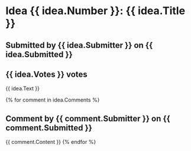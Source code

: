 # Idea {{ idea.Number }}: {{ idea.Title }} #

## Submitted by {{ idea.Submitter }} on {{ idea.Submitted }}

## {{ idea.Votes }} votes

{{ idea.Text }}

{% for comment in idea.Comments %}
## Comment by {{ comment.Submitter }} on {{ comment.Submitted }}

{{ comment.Content }}
{% endfor %}